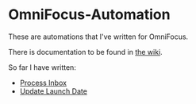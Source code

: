 # OmniFocus-Automation

These are automations that I've written for OmniFocus.

There is documentation to be found in [the wiki](https://github.com/cgarrigues/OmniFocus-Automation/wiki).

So far I have written:

* [Process Inbox](wiki/Process-Inbox)
* [Update Launch Date](wiki/Update-Launch-Date)
